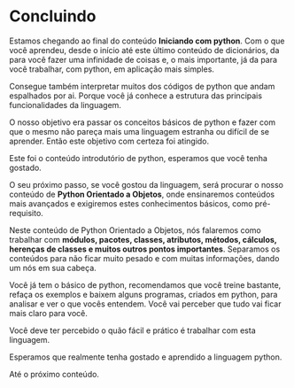 # Concluindo

Estamos chegando ao final do conteúdo **Iniciando com python**. Com o que você aprendeu, desde o início até este último conteúdo de dicionários, da para você fazer uma infinidade de coisas e, o mais importante, já da para você trabalhar, com python, em aplicação mais simples.

Consegue também interpretar muitos dos códigos de python que andam espalhados por ai. Porque você já conhece a estrutura das principais funcionalidades da linguagem.

O nosso objetivo era passar os conceitos básicos de python e fazer com que o mesmo não pareça mais uma linguagem estranha ou difícil de se aprender. Então este objetivo com certeza foi atingido.

Este foi o conteúdo introdutório de python, esperamos que você tenha gostado.

O seu próximo passo, se você gostou da linguagem, será procurar o nosso conteúdo de **Python Orientado a Objetos**, onde ensinaremos conteúdos mais avançados e exigiremos estes conhecimentos básicos, como pré-requisito.

Neste conteúdo de Python Orientado a Objetos, nós falaremos como trabalhar com **módulos, pacotes, classes, atributos, métodos, cálculos, herenças de classes e muitos outros pontos importantes**. Separamos os conteúdos para não ficar muito pesado e com muitas informações, dando um nós em sua cabeça.

Você já tem o básico de python, recomendamos que você treine bastante, refaça os exemplos e baixem alguns programas, criados em python, para analisar e ver o que vocês entendem. Você vai perceber que tudo vai ficar mais claro para você.

Você deve ter percebido o quão fácil e prático é trabalhar com esta linguagem.

Esperamos que realmente tenha gostado e aprendido a linguagem python.

Até o próximo conteúdo.